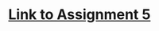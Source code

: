 # [Link to Assignment 5](https://github.com/CourtneyDegen/datavisualization-fall2021/blob/main/Assignment%205.docx)
